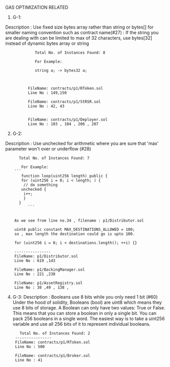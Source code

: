  GAS  OPTIMIZATION RELATED
 1) G-1:

   Description :  Use fixed size bytes array rather than string or bytes[] for smaller naming convention such as contract name(#27)
               :   If the string you are dealing with can be limited to max of 32 characters, use bytes[32] instead of dynamic bytes array or string

		  
                 Total No. of Instances Found: 8

                 For Example: 
	              
				 string a; -> bytes32 a;
				   
				   
				   
		      FileName: contracts/p1/RToken.sol
		      Line No : 149,150
			  
			  FileName: contracts/p1/StRSR.sol
		      Line No : 42, 43
			  
			  
			  FileName: contracts/p1/Deployer.sol
		      Line No : 103 , 104 , 206 , 207
			  
               
	   	 
		
		
  2) G-2:
     
 Description :  Use unchecked for arithmetic where you are sure that 'max' parameter won't over or underflow (#28)
	 

          Total No. of Instances Found: 7

           For Example: 
		```   
		   function loop(uint256 length) public {
      	   for (uint256 i = 0; i < length; ) {
        	// do something
       	   unchecked {
        	i++;
        	}
      	  }
              ```
			  
			  
		As we see from line no.34 , filename : p1/Distributor.sol

        uint8 public constant MAX_DESTINATIONS_ALLOWED = 100;
        so , max length the destination could go is upto 100.	

        for (uint256 i = 0; i < destinations.length(); ++i) {}		
			  
	    ----------------
		FileName: p1/Distributor.sol
		Line No : 619 ,143 
		
	    FileName: p1/BackingManager.sol
		Line No : 221 ,238
		
		FileName: p1/AssetRegistry.sol
		Line No : 38 ,49 , 138 ,
		
		
		

               
   
4) G-3:
   Description :      Booleans use 8 bits while you only need 1 bit  (#60)
	                  Under the hood of solidity, Booleans (bool) are uint8 which means they use 8 bits of storage. A Boolean can only have two values: True or False. 
	                  This means that you can store a boolean in only a single bit.
	                  You can pack 256 booleans in a single word. The easiest way is to take a uint256 variable and use all 256 bits of it to represent individual booleans.
	 

          Total No. of Instances Found: 2
	    ----------------
		FileName: contracts/p1/RToken.sol
		Line No : 500
		
		FileName: contracts/p1/Broker.sol
		Line No : 41 
		
